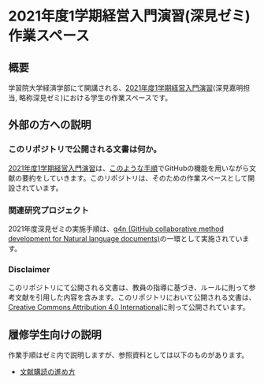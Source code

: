 # 2021年度1学期経営入門演習(深見ゼミ)作業スペース
## 概要
学習院大学経済学部にて開講される、[2021年度1学期経営入門演習](https://github.com/icat-lab/icat_lab/blob/master/basic_seminar_undergrad/spring_basic_seminar.md)(深見嘉明担当, 略称深見ゼミ)における学生の作業スペースです。

## 外部の方への説明
### このリポジトリで公開される文書は何か。
[2021年度1学期経営入門演習](https://github.com/icat-lab/icat_lab/blob/master/basic_seminar_undergrad/spring_basic_seminar.md)は、[このような手順](https://github.com/icat-lab/icat_lab/blob/master/basic_seminar_undergrad/literature_review.md)でGitHubの機能を用いながら文献の要約をしていきます。このリポジトリは、そのための作業スペースとして開設されています。

### 関連研究プロジェクト
2021年度深見ゼミの実施手順は、[g4n \(GitHub collaborative method development for Natural language documents\)](https://github.com/icat-lab/g4n)の一環として実施されています。

### Disclaimer
このリポジトリにて公開される文書は、教員の指導に基づき、ルールに則って参考文献を引用した内容を含みます。このリポジトリにおいて公開される文書は、[Creative Commons Attribution 4.0 International](https://github.com/icat-lab/ay2021spring_icatlab/blob/main/LICENSE)に則って公開されています。

## 履修学生向けの説明
作業手順はゼミ内で説明しますが、参照資料としては以下のものがあります。
- [文献購読の進め方](https://github.com/icat-lab/icat_lab/blob/master/basic_seminar_undergrad/literature_review.md)
